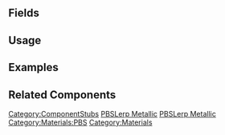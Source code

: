 <languages></languages> <translate>

## Fields

## Usage

## Examples

## Related Components

</translate>

[Category:ComponentStubs](Category:ComponentStubs "wikilink") [PBSLerp
Metallic](Category:Components{{#translation:}} "wikilink") [PBSLerp
Metallic](Category:Components:Assets:Materials:PBS{{#translation:}} "wikilink")
[Category:Materials:PBS](Category:Materials:PBS "wikilink")
[Category:Materials](Category:Materials "wikilink")
